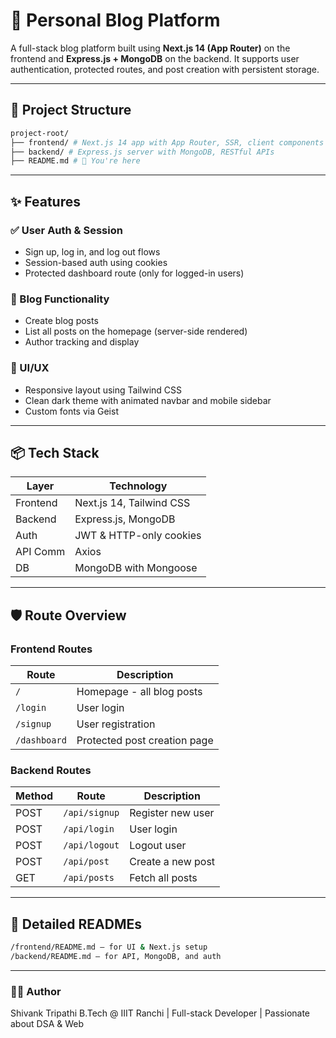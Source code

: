 # 📝 Personal Blog Platform

A full-stack blog platform built using **Next.js 14 (App Router)** on the frontend and **Express.js + MongoDB** on the backend. It supports user authentication, protected routes, and post creation with persistent storage.

---

## 📁 Project Structure

```bash
project-root/
├── frontend/ # Next.js 14 app with App Router, SSR, client components
├── backend/ # Express.js server with MongoDB, RESTful APIs
├── README.md # 🔹 You're here
```

---

## ✨ Features

### ✅ User Auth & Session
- Sign up, log in, and log out flows
- Session-based auth using cookies
- Protected dashboard route (only for logged-in users)

### 📝 Blog Functionality
- Create blog posts
- List all posts on the homepage (server-side rendered)
- Author tracking and display

### 🎨 UI/UX
- Responsive layout using Tailwind CSS
- Clean dark theme with animated navbar and mobile sidebar
- Custom fonts via Geist

---

## 📦 Tech Stack

| Layer      | Technology               |
|------------|--------------------------|
| Frontend   | Next.js 14, Tailwind CSS |
| Backend    | Express.js, MongoDB      |
| Auth       | JWT & HTTP-only cookies  |
| API Comm   | Axios                    |
| DB         | MongoDB with Mongoose    |

---

## 🛡️ Route Overview

### Frontend Routes
| Route        | Description                  |
| ------------ | ---------------------------- |
| `/`          | Homepage - all blog posts    |
| `/login`     | User login                   |
| `/signup`    | User registration            |
| `/dashboard` | Protected post creation page |

### Backend Routes
| Method | Route         | Description       |
| ------ | ------------- | ----------------- |
| POST   | `/api/signup` | Register new user |
| POST   | `/api/login`  | User login        |
| POST   | `/api/logout` | Logout user       |
| POST   | `/api/post`   | Create a new post |
| GET    | `/api/posts`  | Fetch all posts   |

---

## 📂 Detailed READMEs
```bash
/frontend/README.md – for UI & Next.js setup
/backend/README.md – for API, MongoDB, and auth
```

---

### 👨‍💻 Author
Shivank Tripathi
B.Tech @ IIIT Ranchi | Full-stack Developer | Passionate about DSA & Web